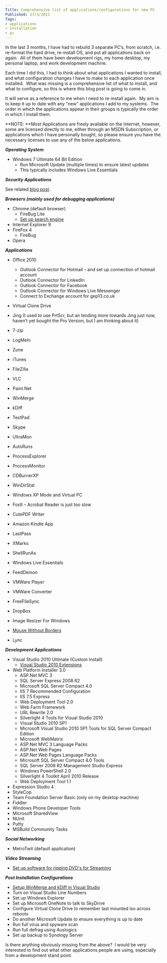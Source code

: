 ```yaml
---
Title: Comprehensive list of applications/configurations for new PC
Published: 27/3/2011
Tags:
- applications
- installation
- pc
---
```


In the last 3 months, I have had to rebuild 3 separate PC’s, from scratch, i.e. re-format the hard drive, re-install OS, and put all applications back on again.  All of them have been development rigs, my home desktop, my personal laptop, and work development machine.

Each time I did this, I had to think about what applications I wanted to install, and what configuration changes I have to make to each application once installed.  What was missing is a comprehensive list of what to install, and what to configure, so this is where this blog post is going to come in.

It will serve as a reference to me when I need to re-install again.  My aim is to keep it up to date with any “new” applications I add to my systems.  The order in which the applications appear in their groups is typically the order in which I install them.

**NOTE: **Most Applications are freely available on the Internet, however, some are licensed directly to me, either through an MSDN Subscription, or applications which I have personally bought, so please ensure you have the necessary licenses to use any of the below applications.

**_Operating System_**

- Windows 7 Ultimate 64 Bit Edition
  - Run Microsoft Update (multiple times) to ensure latest updates
  - This typically includes Windows Live Essentials

**_Security Applications_**

See related [blog post](http://www.gep13.co.uk/blog/too-much-security-or-not-enough).

**_Browsers (mainly used for debugging applications)_**

- Chrome (default browser)
  - FireBug Lite
  - [Set up search engine](http://www.gep13.co.uk/blog/google-chrome-search-for-msdn)
- Internet Explorer 9
- FireFox 4
  - FireBug
- Opera


**_Applications_**

- Office 2010
  - Outlook Connector for Hotmail – and set up connection of hotmail account
  - Outlook Connector for LinkedIn
  - Outlook Connector for Facebook
  - Outlook Connector for Windows Live Messenger
  - Connect to Exchange account for gep13.co.uk

- Virtual Clone Drive
- Jing (I used to use PrtScr, but an tending more towards Jing just now, haven’t yet bought the Pro Version, but I am thinking about it)
- 7-zip
- LogMeIn
- Zune
- iTunes
- FileZilla
- VLC
- Paint.Net
- WinMerge
- kDiff
- TextPad
- Skype
- UltraMon
- AutoRuns
- ProcessExplorer
- ProcessMonitor
- CDBurnerXP
- WinDirStat
- Windows XP Mode and Virtual PC
- FoxIt – Acrobat Reader is just too slow
- CutePDF Writer
- Amazon Kindle App
- LastPass
- XMarks
- ShellRunAs
- Windows Live Essentials
- FeedDemon
- VMWare Player
- VMWare Converter
- FreeFileSync
- DropBox
- Image Resizer For Windows
- [Mouse Without Borders](http://www.gep13.co.uk/blog/mouse-without-borders)
- Lync

**_Development Applications_**

- Visual Studio 2010 Ultimate (Custom Install)
  - [Visual Studio 2010 Extensions](http://www.gep13.co.uk/blog/visual-studio-2010-extensions)
- Web Platform Installer 3.0
  - ASP.Net MVC 3
  - SQL Server Express 2008 R2
  - Microsoft SQL Server Compact 4.0
  - IIS 7 Recommended Configuration
  - IIS 7.5 Express
  - Web Deployment Tool 2.0
  - Web Farm Framework
  - URL Rewrite 2.0
  - Silverlight 4 Tools for Visual Studio 2010
  - Visual Studio 2010 SP1
  - Microsoft Visual Studio 2010 SP1 Tools for SQL Server Compact Edition
  - Microsoft WebMatrix
  - ASP.Net MVC 3 Language Packs
  - ASP.Net Web Pages
  - ASP.Net Web Pages Language Packs
  - Microsoft SQL Server Compact 4.0 Tools
  - SQL Server 2008 R2 Management Studio Express
  - Windows PowerShell 2.0
  - Silverlight 4 Toolkit April 2010 Release
  - Web Deployment Tool 1.1
- Expression Studio 4
- StyleCop
- Team Foundation Server Basic (only on my desktop machine)
- Fiddler
- Windows Phone Developer Tools
- Microsoft SharedView
- NUnit
- Putty
- MSBuild Community Tasks

**_Social Networking_**

- MetroTwit (default application)

_**Video Streaming**_

- [Set up software for ripping DVD's for Streaming](http://www.gep13.co.uk/blog/streaming-movies-from-synology-server-to-ps3)

**_Post Installation Configurations_**

- [Setup WinMerge and kDiff in Visual Studio](http://www.gep13.co.uk/blog/visual-studio-2010-compare-and-merge-tool-configuration)
- Turn on Visual Studio Line Numbers
- Set up Windows Explorer
- Set up Microsoft OneNote to talk to SkyDrive
- Configure Virtual Clone Drive to remember last mounted iso across reboots
- Do another Microsoft Update to ensure everything is up to date
- Run full virus and spyware scan
- Run full defrag using Auslogics
- Set up backup to Synology Server

Is there anything obviously missing from the above?  I would be very interested to find out what other applications people are using, especially from a development stand point.
